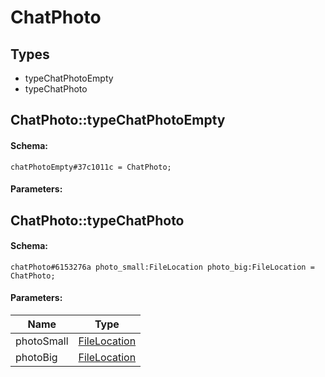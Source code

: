 # ChatPhoto

## Types

* typeChatPhotoEmpty
* typeChatPhoto

## ChatPhoto::typeChatPhotoEmpty

#### Schema:

`chatPhotoEmpty#37c1011c = ChatPhoto;`

#### Parameters:


## ChatPhoto::typeChatPhoto

#### Schema:

`chatPhoto#6153276a photo_small:FileLocation photo_big:FileLocation = ChatPhoto;`

#### Parameters:

|Name|Type|
|----|----|
|photoSmall|[FileLocation](filelocation.md)|
|photoBig|[FileLocation](filelocation.md)|

